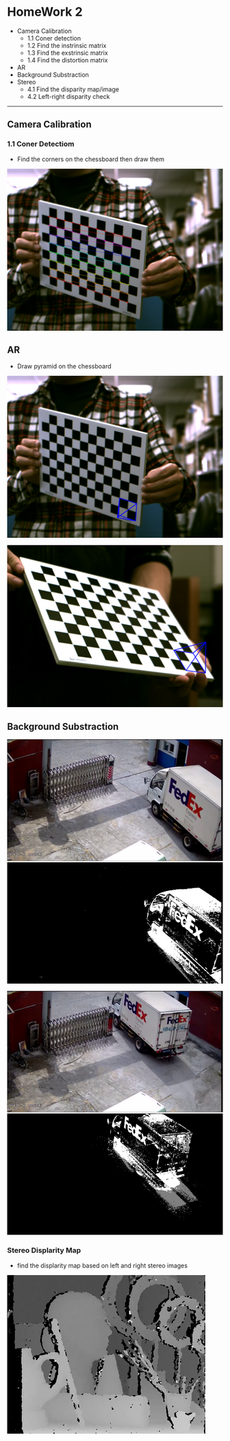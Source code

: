 # HomeWork 2
- Camera Calibration
  - 1.1 Coner detection
  - 1.2 Find the instrinsic matrix
  - 1.3 Find the exstrinsic matrix
  - 1.4 Find the distortion matrix
- AR
- Background Substraction
- Stereo
  - 4.1 Find the disparity map/image
  - 4.2 Left-right disparity check
  
---

## Camera Calibration

### 1.1 Coner Detectiom

- Find the corners on the chessboard then draw them

![](https://github.com/Shortz79/NCKU_OpenCV_H.W/blob/main/Hw2_P46061275/hw2/1_1/chessboard1.png)

## AR

- Draw pyramid on the chessboard

![](https://github.com/Shortz79/NCKU_OpenCV_H.W/blob/main/Hw2_P46061275/hw2/2/0AR.png)

![](https://github.com/Shortz79/NCKU_OpenCV_H.W/blob/main/Hw2_P46061275/hw2/2/3AR.png)

## Background Substraction

![Original Video](https://github.com/Shortz79/NCKU_OpenCV_H.W/blob/main/Hw2_P46061275/hw2/3/img0221.png)
![Background Substraction](https://github.com/Shortz79/NCKU_OpenCV_H.W/blob/main/Hw2_P46061275/hw2/3/imgBS0221.png)

![](https://github.com/Shortz79/NCKU_OpenCV_H.W/blob/main/Hw2_P46061275/hw2/3/img0271.png)
![](https://github.com/Shortz79/NCKU_OpenCV_H.W/blob/main/Hw2_P46061275/hw2/3/imgBS0271.png)

### Stereo Displarity Map

- find the displarity map based on left and right stereo images

![](https://github.com/Shortz79/NCKU_OpenCV_H.W/blob/main/Hw2_P46061275/hw2/4/Displaymap.png)



